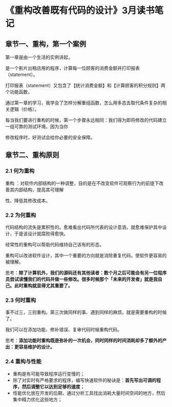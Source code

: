 # 《重构改善既有代码的设计》3月读书笔记



## 章节一、重构，第一个案例

第一章是由一个生活的实例讲起，

是一个影片出租店用的程序，计算每一位顾客的消费金额并打印报表（statement）。

打印报表（statement）又包含了【统计消费金额】和【计算顾客的积分规则】两个功能函数，

通过第一章的学习，我学会了怎样分解重组函数，怎么用多态去取代条件复杂的相关逻辑（价格）。

每当我们要进行重构的时候，第一个步骤永远相同：我们得为即将修改的代码建立一组可靠的测试环境。因为当你

修改程序时，好测试会给你必要的安全保障。



## 章节二、重构原则

### 2.1  何为重构

重构 ：对软件内部结构的一种调整，目的是在不改变软件可观察行为的前提下改善其内部结构，提高其可理解

性、降低其修改成本。



### 2.2  为何重构

代码结构的流失是累积性的。愈难看出代码所代表的设计意涵，就愈难保护其中设计，于是该设计就腐败得愈快。

经常性的重构可以帮助代码维持自己该有的形态。

重构可以改进软件设计，其中一个重要的方向就是消除重复代码。使软件更容易的被理解。



思考：**除了计算机外，我们的源码还有其他读者：数个月之后可能会有另一位程序员尝试读懂我们的代码并做一些修改。很多时候那个「未来的开发者」就是我自己。此时重构就显得尤其重要了。**



### 2.3  何时重构

事不过三，三则重构。第三次做同样的事、遇到同样的麻烦，就是需要重构的时候了。

我们可以在添加功能、修补错误、复审代码时候重构代码。



思考：**添加功能时重构既是弥补的一次机会，同时同样的时间消耗却多了额外的产出：更容易维护的设计。**



### 2.4  重构与性能

- 重构是有可能导致程序运行变慢的；
- 除了对实时有严格要求的程序，编写快速软件的秘诀是：**首先写出可调的程序，然后调整它以达到足够的速度**；
- 性能优化放在开发的后期，通过分析工具找出消耗大量时间空间的地方，然后集中精力优化这些地方；

